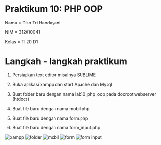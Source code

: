 # Praktikum 10: PHP OOP

Nama      = Dian Tri Handayani

NIM       = 312010041

Kelas     = TI 20 D1

# Langkah - langkah praktikum

1. Persiapkan text editor misalnya SUBLIME

3. Buka aplikasi xampp dan start Apache dan Mysql
4. Buat folder baru dengan nama lab10_php_oop pada docroot webserver (htdocs)
5. Buat file baru dengan nama mobil.php
6. Buat file baru dengan nama form.php
7. Buat file baru dengan nama form_input.php

![xampp](https://user-images.githubusercontent.com/101880835/171999265-280393ad-00db-470d-99c6-e96142a709b8.png)
![folder](https://user-images.githubusercontent.com/101880835/171999280-d405ab67-cdb4-4c31-bae3-345440f9bf33.png)
![mobil](https://user-images.githubusercontent.com/101880835/171999287-2bc76524-f511-40d9-9c03-e52b135c31ed.png)
![form](https://user-images.githubusercontent.com/101880835/171999289-e6ac3b75-8730-42f7-a1d9-7ed0f88db790.png)
![form input](https://user-images.githubusercontent.com/101880835/171999296-41fa4278-8f5e-41c4-b51d-0e1e571e5e11.png)
